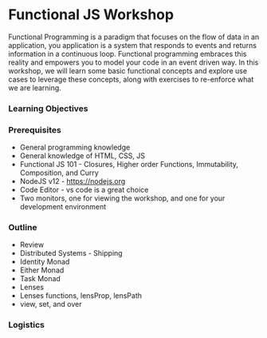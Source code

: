 # Functional JS Workshop

Functional Programming is a paradigm that focuses on the flow of data in an application, you application is a system that responds to events and returns information in a continuous loop. Functional programming embraces this reality and empowers you to model your code in an event driven way. In this workshop, we will learn some basic functional concepts and explore use cases to leverage these concepts, along with exercises to re-enforce what we are learning.

### Learning Objectives


### Prerequisites

* General programming knowledge
* General knowledge of HTML, CSS, JS
* Functional JS 101 - Closures, Higher order Functions, Immutability, Composition, and Curry
* NodeJS v12 - https://nodejs.org
* Code Editor - vs code is a great choice
* Two monitors, one for viewing the workshop, and one for your development environment

### Outline

* Review
* Distributed Systems - Shipping
* Identity Monad
* Either Monad
* Task Monad
* Lenses
* Lenses functions, lensProp, lensPath
* view, set, and over

### Logistics

